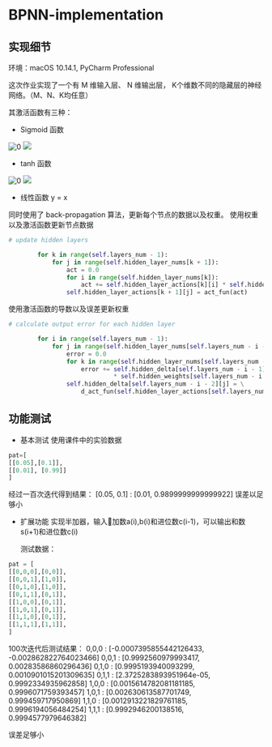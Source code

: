# BPNN-implementation

## 实现细节
环境：macOS 10.14.1, PyCharm Professional

这次作业实现了一个有 M 维输入层、 N 维输出层， K个维数不同的隐藏层的神经网络。（M、N、K均任意）

其激活函数有三种：

* Sigmoid 函数

![0](https://img-blog.csdn.net/20181007212304602?watermark/2/text/aHR0cHM6Ly9ibG9nLmNzZG4ubmV0L3FxXzQxNzMxODYx/font/5a6L5L2T/fontsize/400/fill/I0JBQkFCMA==/dissolve/70)
![](https://img-blog.csdn.net/20181007212442598?watermark/2/text/aHR0cHM6Ly9ibG9nLmNzZG4ubmV0L3FxXzQxNzMxODYx/font/5a6L5L2T/fontsize/400/fill/I0JBQkFCMA==/dissolve/70)

* tanh 函数

![0](https://img-blog.csdn.net/2018100721470943?watermark/2/text/aHR0cHM6Ly9ibG9nLmNzZG4ubmV0L3FxXzQxNzMxODYx/font/5a6L5L2T/fontsize/400/fill/I0JBQkFCMA==/dissolve/70)
![](https://img-blog.csdn.net/20181007214734148?watermark/2/text/aHR0cHM6Ly9ibG9nLmNzZG4ubmV0L3FxXzQxNzMxODYx/font/5a6L5L2T/fontsize/400/fill/I0JBQkFCMA==/dissolve/70)

* 线性函数 y = x

同时使用了 back-propagation 算法，更新每个节点的数据以及权重。
使用权重以及激活函数更新节点数据

```python
# update hidden layers

        for k in range(self.layers_num - 1):
            for j in range(self.hidden_layer_nums[k + 1]):
                act = 0.0
                for i in range(self.hidden_layer_nums[k]):
                    act += self.hidden_layer_actions[k][i] * self.hidden_weights[k][i][j]
                self.hidden_layer_actions[k + 1][j] = act_fun(act)
```
使用激活函数的导数以及误差更新权重
```python
# calculate output error for each hidden layer

        for i in range(self.layers_num - 1):
            for j in range(self.hidden_layer_nums[self.layers_num - i - 2]):
                error = 0.0
                for k in range(self.hidden_layer_nums[self.layers_num - i - 1]):
                    error += self.hidden_delta[self.layers_num - i - 1][k] \
                             * self.hidden_weights[self.layers_num - i - 2][j][k]
                self.hidden_delta[self.layers_num - i - 2][j] = \
                    d_act_fun(self.hidden_layer_actions[self.layers_num - i - 2][j]) * error
```

## 功能测试
* 基本测试
使用课件中的实验数据
```python
pat=[
[[0.05],[0.1]],
[[0.01], [0.99]]
]
```
经过一百次迭代得到结果：
[0.05, 0.1]  :  [0.01, 0.9899999999999922]
误差以足够小
* 扩展功能
  实现半加器，输入加数a(i),b(i)和进位数c(i-1)，可以输出和数s(i+1)和进位数c(i)

  测试数据：
```python
pat = [
[[0,0,0],[0,0]],
[[0,0,1],[1,0]],
[[0,1,0],[1,0]],
[[0,1,1],[0,1]],
[[1,0,0],[0,1]],
[[1,0,1],[0,1]],
[[1,1,0],[0,1]],
[[1,1,1],[1,1]],
]
```

  100次迭代后测试结果：
0,0,0  :  [-0.0007395855442126433, -0.002862822764023466]
0,0,1  :  [0.9992560979993417, 0.00283586860296436]
0,1,0  :  [0.9995193940093299, 0.0010901015201309635]
0,1,1  :  [2.3725283893951964e-05, 0.9992334935962858]
1,0,0  :  [0.0015614782081181185, 0.9996071759393457]
1,0,1  :  [0.002630613587701749, 0.999459717950869]
1,1,0  :  [0.0012913221829761185, 0.9996194056484254]
1,1,1  :  [0.9992946200138516, 0.9994577979646382]

误差足够小